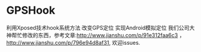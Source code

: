 # GPSHook
利用Xposed技术hook系统方法 改变GPS定位 实现Android模拟定位
我们公司大神帮忙修改的东西，参考文章:http://www.jianshu.com/p/91e312faa6c3 ，http://www.jianshu.com/p/796e94d8af31, 欢迎issues.
